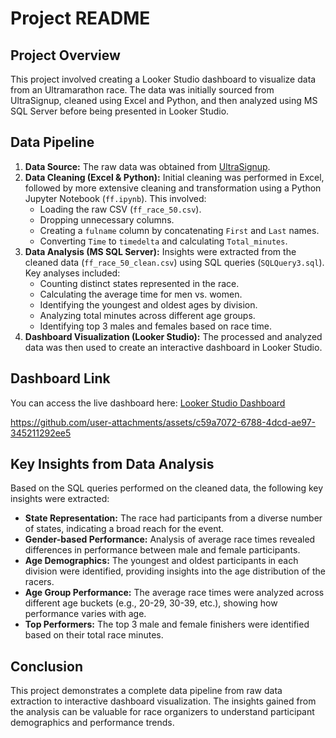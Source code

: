 # Project README

## Project Overview
This project involved creating a Looker Studio dashboard to visualize data from an Ultramarathon race. The data was initially sourced from UltraSignup, cleaned using Excel and Python, and then analyzed using MS SQL Server before being presented in Looker Studio.

## Data Pipeline
1. **Data Source:** The raw data was obtained from [UltraSignup](https://ultrasignup.com/results_event.aspx?did=102259).
2. **Data Cleaning (Excel & Python):** Initial cleaning was performed in Excel, followed by more extensive cleaning and transformation using a Python Jupyter Notebook (`ff.ipynb`). This involved:
    - Loading the raw CSV (`ff_race_50.csv`).
    - Dropping unnecessary columns.
    - Creating a `fulname` column by concatenating `First` and `Last` names.
    - Converting `Time` to `timedelta` and calculating `Total_minutes`.
3. **Data Analysis (MS SQL Server):** Insights were extracted from the cleaned data (`ff_race_50_clean.csv`) using SQL queries (`SQLQuery3.sql`). Key analyses included:
    - Counting distinct states represented in the race.
    - Calculating the average time for men vs. women.
    - Identifying the youngest and oldest ages by division.
    - Analyzing total minutes across different age groups.
    - Identifying top 3 males and females based on race time.
4. **Dashboard Visualization (Looker Studio):** The processed and analyzed data was then used to create an interactive dashboard in Looker Studio.

## Dashboard Link
You can access the live dashboard here: [Looker Studio Dashboard](https://lookerstudio.google.com/u/0/reporting/645c5e06-776c-49fe-9798-3b71952ccd60/page/JOZOF)


https://github.com/user-attachments/assets/c59a7072-6788-4dcd-ae97-345211292ee5




## Key Insights from Data Analysis
Based on the SQL queries performed on the cleaned data, the following key insights were extracted:

*   **State Representation:** The race had participants from a diverse number of states, indicating a broad reach for the event.
*   **Gender-based Performance:** Analysis of average race times revealed differences in performance between male and female participants.
*   **Age Demographics:** The youngest and oldest participants in each division were identified, providing insights into the age distribution of the racers.
*   **Age Group Performance:** The average race times were analyzed across different age buckets (e.g., 20-29, 30-39, etc.), showing how performance varies with age.
*   **Top Performers:** The top 3 male and female finishers were identified based on their total race minutes.

## Conclusion
This project demonstrates a complete data pipeline from raw data extraction to interactive dashboard visualization. The insights gained from the analysis can be valuable for race organizers to understand participant demographics and performance trends.



